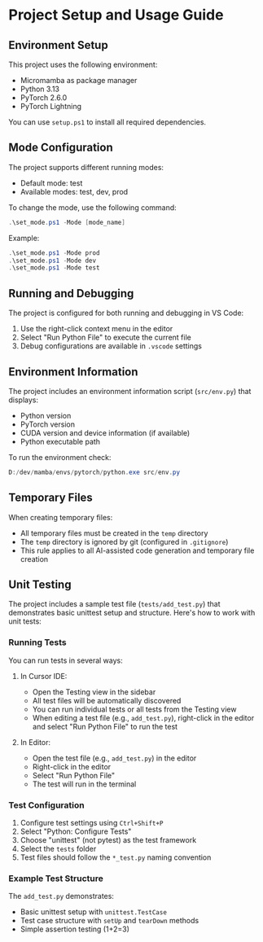 # Project Setup and Usage Guide

## Environment Setup
This project uses the following environment:
- Micromamba as package manager
- Python 3.13
- PyTorch 2.6.0
- PyTorch Lightning

You can use `setup.ps1` to install all required dependencies.

## Mode Configuration
The project supports different running modes:
- Default mode: test
- Available modes: test, dev, prod

To change the mode, use the following command:
```powershell
.\set_mode.ps1 -Mode [mode_name]
```
Example:
```powershell
.\set_mode.ps1 -Mode prod
.\set_mode.ps1 -Mode dev
.\set_mode.ps1 -Mode test
```

## Running and Debugging
The project is configured for both running and debugging in VS Code:
1. Use the right-click context menu in the editor
2. Select "Run Python File" to execute the current file
3. Debug configurations are available in `.vscode` settings

## Environment Information
The project includes an environment information script (`src/env.py`) that displays:
- Python version
- PyTorch version
- CUDA version and device information (if available)
- Python executable path

To run the environment check:
```powershell
D:/dev/mamba/envs/pytorch/python.exe src/env.py
```

## Temporary Files
When creating temporary files:
- All temporary files must be created in the `temp` directory
- The `temp` directory is ignored by git (configured in `.gitignore`)
- This rule applies to all AI-assisted code generation and temporary file creation

## Unit Testing
The project includes a sample test file (`tests/add_test.py`) that demonstrates basic unittest setup and structure. Here's how to work with unit tests:

### Running Tests
You can run tests in several ways:
1. In Cursor IDE:
   - Open the Testing view in the sidebar
   - All test files will be automatically discovered
   - You can run individual tests or all tests from the Testing view
   - When editing a test file (e.g., `add_test.py`), right-click in the editor and select "Run Python File" to run the test

2. In Editor:
   - Open the test file (e.g., `add_test.py`) in the editor
   - Right-click in the editor
   - Select "Run Python File"
   - The test will run in the terminal

### Test Configuration
1. Configure test settings using `Ctrl+Shift+P`
2. Select "Python: Configure Tests"
3. Choose "unittest" (not pytest) as the test framework
4. Select the `tests` folder
5. Test files should follow the `*_test.py` naming convention

### Example Test Structure
The `add_test.py` demonstrates:
- Basic unittest setup with `unittest.TestCase`
- Test case structure with `setUp` and `tearDown` methods
- Simple assertion testing (1+2=3)